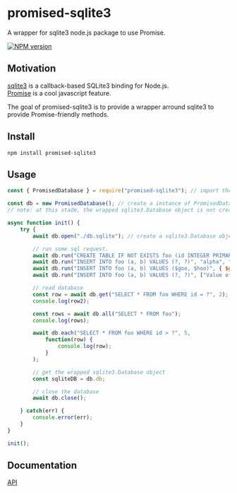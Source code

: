 # promised-sqlite3
A wrapper for sqlite3 node.js package to use Promise.

[![NPM version](https://badge.fury.io/js/promised-sqlite3.svg)](https://www.npmjs.com/package/promised-sqlite3)

## Motivation
<a href="https://www.npmjs.com/package/sqlite3">sqlite3</a> is a callback-based SQLite3 binding for Node.js.  
<a href="https://developer.mozilla.org/en-US/docs/Web/JavaScript/Reference/Global_Objects/Promise">Promise</a> is a cool javascript feature.

The goal of promised-sqlite3 is to provide a wrapper arround sqlite3 to provide Promise-friendly methods.

## Install
```
npm install promised-sqlite3
```

## Usage
```javascript
const { PromisedDatabase } = require("promised-sqlite3"); // import the class

const db = new PromisedDatabase(); // create a instance of PromisedDatabase
// note: at this stade, the wrapped sqlite3.Database object is not created.

async function init() {
    try {
        await db.open("./db.sqlite"); // create a sqlite3.Database object & open the database on the passed filepath.

        // run some sql request.
        await db.run("CREATE TABLE IF NOT EXISTS foo (id INTEGER PRIMARY KEY AUTOINCREMENT, a TEXT NOT NULL, b TEXT)"); 
        await db.run("INSERT INTO foo (a, b) VALUES (?, ?)", "alpha", "beta");
        await db.run("INSERT INTO foo (a, b) VALUES ($goo, $hoo)", { $goo: "GOO !", $hoo: "HOO :" });
        await db.run("INSERT INTO foo (a, b) VALUES (?, ?)", ["Value of a", "Value of b"]);

        // read database
        const row = await db.get("SELECT * FROM foo WHERE id = ?", 2);
        console.log(row2);

        const rows = await db.all("SELECT * FROM foo");
        console.log(rows);

        await db.each("SELECT * FROM foo WHERE id > ?", 5,
            function(row) {
                console.log(row);
            }
        );

        // get the wrapped sqlite3.Database object
        const sqliteDB = db.db;

        // close the database
        await db.close();

    } catch(err) {
        console.error(err);
    }
}

init();
```
## Documentation
<a href="https://github.com/baanloh/promised-sqlite3/wiki/API">API<a>
